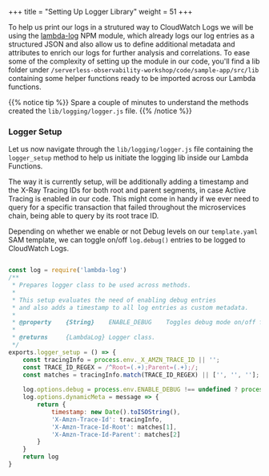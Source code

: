 +++
title = "Setting Up Logger Library"
weight = 51
+++

To help us print our logs in a strutured way to CloudWatch Logs we will be using the [lambda-log](https://www.npmjs.com/package/lambda-log) NPM module, which already logs our log entries as a structured JSON and also allow us to define additional metadata and attributes to enrich our logs for further analysis and correlations. To ease some of the complexity of setting up the module in our code, you'll find a lib folder under `/serverless-observability-workshop/code/sample-app/src/lib` containing some helper functions ready to be imported across our Lambda functions. 

{{% notice tip %}}
Spare a couple of minutes to understand the methods created the `lib/logging/logger.js` file.
{{% /notice %}}

### Logger Setup

Let us now navigate through the `lib/logging/logger.js` file containing the `logger_setup` method to help us initiate the logging lib inside our Lambda Functions.

The way it is currently setup, will be additionally adding a timestamp and the X-Ray Tracing IDs for both root and parent segments, in case Active Tracing is enabled in our code. This might come in handy if we ever need to query for a specific transaction that failed throughout the microservices chain, being able to query by its root trace ID. 

Depending on whether we enable or not Debug levels on our `template.yaml` SAM template, we can toggle on/off `log.debug()` entries to be logged to CloudWatch Logs.
 
```javascript

const log = require('lambda-log')
/**
 * Prepares logger class to be used across methods.
 * 
 * This setup evaluates the need of enabling debug entries 
 * and also adds a timestamp to all log entries as custom metadata. 
 * 
 * @property    {String}    ENABLE_DEBUG    Toggles debug mode on/off for printing debug entires on CloudWatch Logs. This variable can be defined in the SAM template.
 *  
 * @returns     {LambdaLog} Logger class.
 */
exports.logger_setup = () => {
    const tracingInfo = process.env._X_AMZN_TRACE_ID || '';
    const TRACE_ID_REGEX = /^Root=(.+);Parent=(.+);/;
    const matches = tracingInfo.match(TRACE_ID_REGEX) || ['', '', ''];
    
    log.options.debug = process.env.ENABLE_DEBUG !== undefined ? process.env.ENABLE_DEBUG : false
    log.options.dynamicMeta = message => {
        return {
            timestamp: new Date().toISOString(),
            'X-Amzn-Trace-Id': tracingInfo,
            'X-Amzn-Trace-Id-Root': matches[1],
            'X-Amzn-Trace-Id-Parent': matches[2]
        }
    }
    return log
}
```

